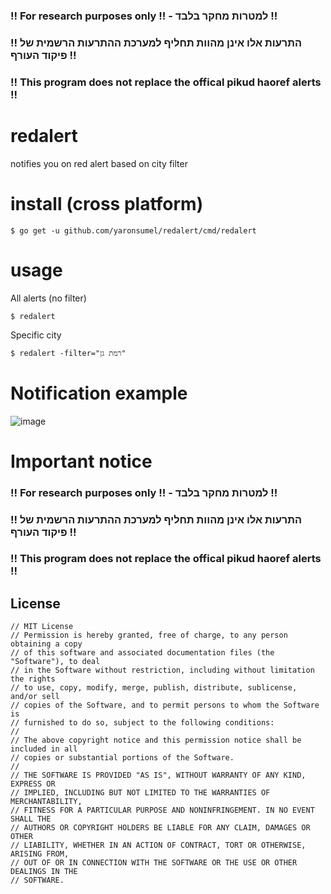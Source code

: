 ### !! For research purposes only !! -  למטרות מחקר בלבד !! 
### !! התרעות אלו אינן מהוות תחליף למערכת ההתרעות הרשמית של פיקוד העורף !!
### !! This program does not replace the offical pikud haoref alerts !!

# redalert
notifies you on red alert based on city filter 

# install (cross platform)

`$ go get -u github.com/yaronsumel/redalert/cmd/redalert`

# usage

All alerts (no filter)

`$ redalert`

Specific city

`$ redalert -filter="רמת גן"`

# Notification example 

![image](https://user-images.githubusercontent.com/4710984/118363641-02b7eb00-b59e-11eb-8eb5-1708b929a292.png)

# Important notice

### !! For research purposes only !! -  למטרות מחקר בלבד !! 
### !! התרעות אלו אינן מהוות תחליף למערכת ההתרעות הרשמית של פיקוד העורף !!
### !! This program does not replace the offical pikud haoref alerts !!

## License
```
// MIT License
// Permission is hereby granted, free of charge, to any person obtaining a copy
// of this software and associated documentation files (the "Software"), to deal
// in the Software without restriction, including without limitation the rights
// to use, copy, modify, merge, publish, distribute, sublicense, and/or sell
// copies of the Software, and to permit persons to whom the Software is
// furnished to do so, subject to the following conditions:
//
// The above copyright notice and this permission notice shall be included in all
// copies or substantial portions of the Software.
//
// THE SOFTWARE IS PROVIDED "AS IS", WITHOUT WARRANTY OF ANY KIND, EXPRESS OR
// IMPLIED, INCLUDING BUT NOT LIMITED TO THE WARRANTIES OF MERCHANTABILITY,
// FITNESS FOR A PARTICULAR PURPOSE AND NONINFRINGEMENT. IN NO EVENT SHALL THE
// AUTHORS OR COPYRIGHT HOLDERS BE LIABLE FOR ANY CLAIM, DAMAGES OR OTHER
// LIABILITY, WHETHER IN AN ACTION OF CONTRACT, TORT OR OTHERWISE, ARISING FROM,
// OUT OF OR IN CONNECTION WITH THE SOFTWARE OR THE USE OR OTHER DEALINGS IN THE
// SOFTWARE.
```
